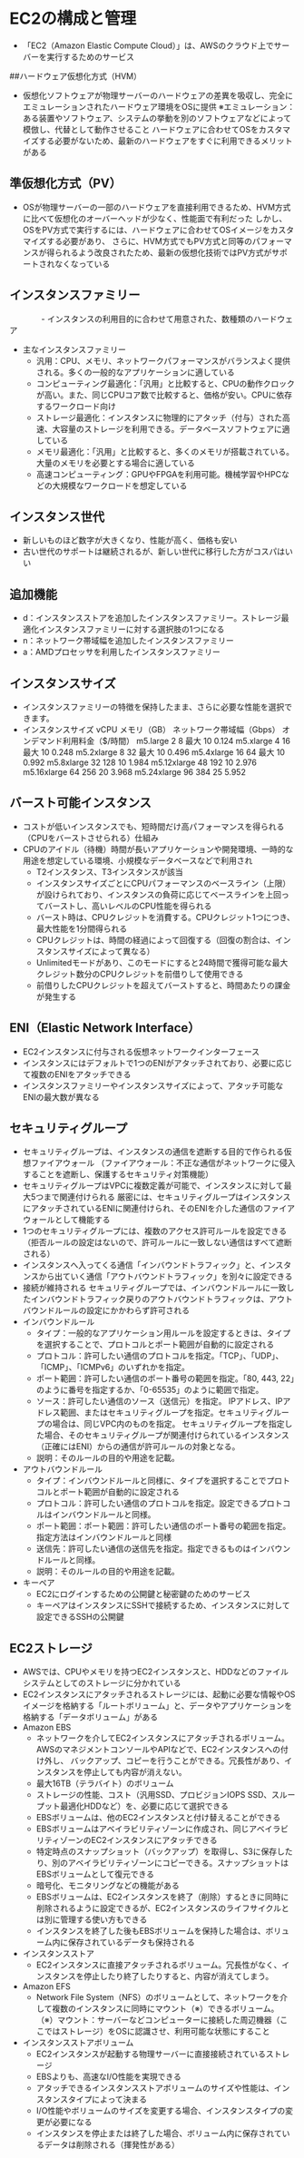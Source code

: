 # EC2の構成と管理
- 「EC2（Amazon Elastic Compute Cloud）」は、AWSのクラウド上でサーバーを実行するためのサービス

##ハードウェア仮想化方式（HVM）
  - 仮想化ソフトウェアが物理サーバーのハードウェアの差異を吸収し、完全にエミュレーションされたハードウェア環境をOSに提供
    ※エミュレーション：ある装置やソフトウェア、システムの挙動を別のソフトウェアなどによって模倣し、代替として動作させること
    ハードウェアに合わせてOSをカスタマイズする必要がないため、最新のハードウェアをすぐに利用できるメリットがある

## 準仮想化方式（PV）
  - OSが物理サーバーの一部のハードウェアを直接利用できるため、HVM方式に比べて仮想化のオーバーヘッドが少なく、性能面で有利だった
    しかし、OSをPV方式で実行するには、ハードウェアに合わせてOSイメージをカスタマイズする必要があり、
    さらに、HVM方式でもPV方式と同等のパフォーマンスが得られるよう改良されたため、最新の仮想化技術ではPV方式がサポートされなくなっている

## インスタンスファミリー
　　　　- インスタンスの利用目的に合わせて用意された、数種類のハードウェア
  - 主なインスタンスファミリー
    - 汎用：CPU、メモリ、ネットワークパフォーマンスがバランスよく提供される。多くの一般的なアプリケーションに適している
    - コンピューティング最適化：「汎用」と比較すると、CPUの動作クロックが高い。また、同じCPUコア数で比較すると、価格が安い。CPUに依存するワークロード向け
    - ストレージ最適化：インスタンスに物理的にアタッチ（付与）された高速、大容量のストレージを利用できる。データベースソフトウェアに適している
    - メモリ最適化：「汎用」と比較すると、多くのメモリが搭載されている。大量のメモリを必要とする場合に適している
    - 高速コンピューティング：GPUやFPGAを利用可能。機械学習やHPCなどの大規模なワークロードを想定している

## インスタンス世代
  - 新しいものほど数字が大きくなり、性能が高く、価格も安い
  - 古い世代のサポートは継続されるが、新しい世代に移行した方がコスパはいい

## 追加機能
  - d：インスタンスストアを追加したインスタンスファミリー。ストレージ最適化インスタンスファミリーに対する選択肢の1つになる
  - n：ネットワーク帯域幅を追加したインスタンスファミリー
  - a：AMDプロセッサを利用したインスタンスファミリー

## インスタンスサイズ
  - インスタンスファミリーの特徴を保持したまま、さらに必要な性能を選択できます。
  - インスタンスサイズ	vCPU	メモリ（GB）	ネットワーク帯域幅（Gbps）	オンデマンド利用料金（$/時間）
  m5.large	2	8	最大 10	0.124
  m5.xlarge	4	16	最大 10	0.248
  m5.2xlarge	8	32	最大 10	0.496
  m5.4xlarge	16	64	最大 10	0.992
  m5.8xlarge	32	128	10	1.984
  m5.12xlarge	48	192	10	2.976
  m5.16xlarge	64	256	20	3.968
  m5.24xlarge	96	384	25	5.952

## バースト可能インスタンス
  - コストが低いインスタンスでも、短時間だけ高パフォーマンスを得られる（CPUをバーストさせられる）仕組み
  - CPUのアイドル（待機）時間が長いアプリケーションや開発環境、一時的な用途を想定している環境、小規模なデータベースなどで利用され
    - T2インスタンス、T3インスタンスが該当
    - インスタンスサイズごとにCPUパフォーマンスのベースライン（上限）が設けられており、インスタンスの負荷に応じてベースラインを上回ってバーストし、高いレベルのCPU性能を得られる
    - バースト時は、CPUクレジットを消費する。CPUクレジット1つにつき、最大性能を1分間得られる
    - CPUクレジットは、時間の経過によって回復する（回復の割合は、インスタンスサイズによって異なる）
    - Unlimitedモードがあり、このモードにすると24時間で獲得可能な最大クレジット数分のCPUクレジットを前借りして使用できる
    - 前借りしたCPUクレジットを超えてバーストすると、時間あたりの課金が発生する

## ENI（Elastic Network Interface）
  - EC2インスタンスに付与される仮想ネットワークインターフェース
  - インスタンスにはデフォルトで1つのENIがアタッチされており、必要に応じて複数のENIをアタッチできる
  - インスタンスファミリーやインスタンスサイズによって、アタッチ可能なENIの最大数が異なる

## セキュリティグループ
  - セキュリティグループは、インスタンスの通信を遮断する目的で作られる仮想ファイアウォール
    （ファイアウォール：不正な通信がネットワークに侵入することを遮断し、保護するセキュリティ対策機能）
  - セキュリティグループはVPCに複数定義が可能で、インスタンスに対して最大5つまで関連付けられる
    厳密には、セキュリティグループはインスタンスにアタッチされているENIに関連付けられ、そのENIを介した通信のファイアウォールとして機能する
  - 1つのセキュリティグループには、複数のアクセス許可ルールを設定できる（拒否ルールの設定はないので、許可ルールに一致しない通信はすべて遮断される）
  - インスタンスへ入ってくる通信「インバウンドトラフィック」と、インスタンスから出ていく通信「アウトバウンドトラフィック」を別々に設定できる
  - 接続が維持される
    セキュリティグループでは、インバウンドルールに一致したインバウンドトラフィック戻りのアウトバウンドトラフィックは、アウトバウンドルールの設定にかかわらず許可される
  - インバウンドルール
    - タイプ：一般的なアプリケーション用ルールを設定するときは、タイプを選択することで、プロトコルとポート範囲が自動的に設定される
    - プロトコル：許可したい通信のプロトコルを指定。「TCP」、「UDP」、「ICMP」、「ICMPv6」のいずれかを指定。
    - ポート範囲：許可したい通信のポート番号の範囲を指定。「80, 443, 22」のように番号を指定するか、「0-65535」のように範囲で指定。
    - ソース：許可したい通信のソース（送信元）を指定。
      IPアドレス、IPアドレス範囲、またはセキュリティグループを指定。セキュリティグループの場合は、同じVPC内のものを指定。
      セキュリティグループを指定した場合、そのセキュリティグループが関連付けられているインスタンス（正確にはENI）からの通信が許可ルールの対象となる。
    - 説明：そのルールの目的や用途を記載。
  - アウトバウンドルール
    - タイプ：インバウンドルールと同様に、タイプを選択することでプロトコルとポート範囲が自動的に設定される
    - プロトコル：許可したい通信のプロトコルを指定。設定できるプロトコルはインバウンドルールと同様。
    - ポート範囲：ポート範囲：許可したい通信のポート番号の範囲を指定。指定方法はインバウンドルールと同様
    - 送信先：許可したい通信の送信先を指定。指定できるものはインバウンドルールと同様。
    - 説明：そのルールの目的や用途を記載。
  - キーペア
    - EC2にログインするための公開鍵と秘密鍵のためのサービス
    - キーペアはインスタンスにSSHで接続するため、インスタンスに対して設定できるSSHの公開鍵

## EC2ストレージ
  - AWSでは、CPUやメモリを持つEC2インスタンスと、HDDなどのファイルシステムとしてのストレージに分かれている
  - EC2インスタンスにアタッチされるストレージには、起動に必要な情報やOSイメージを格納する「ルートボリューム」と、データやアプリケーションを格納する「データボリューム」がある
  - Amazon EBS
    - ネットワークを介してEC2インスタンスにアタッチされるボリューム。AWSのマネジメントコンソールやAPIなどで、EC2インスタンスへの付け外し、
      バックアップ、コピーを行うことができる。冗長性があり、インスタンスを停止しても内容が消えない。
    - 最大16TB（テラバイト）のボリューム
    - ストレージの性能、コスト（汎用SSD、プロビジョンIOPS SSD、スループット最適化HDDなど）を、必要に応じて選択できる
    - EBSボリュームは、他のEC2インスタンスと付け替えることができる
    - EBSボリュームはアベイラビリティゾーンに作成され、同じアベイラビリティゾーンのEC2インスタンスにアタッチできる
    - 特定時点のスナップショット（バックアップ）を取得し、S3に保存したり、別のアベイラビリティゾーンにコピーできる。スナップショットはEBSボリュームとして復元できる
    - 暗号化、モニタリングなどの機能がある
    - EBSボリュームは、EC2インスタンスを終了（削除）するときに同時に削除されるように設定できるが、EC2インスタンスのライフサイクルとは別に管理する使い方もできる
    - インスタンスを終了した後もEBSボリュームを保持した場合は、ボリューム内に保存されているデータも保持される
  - インスタンスストア
    - EC2インスタンスに直接アタッチされるボリューム。冗長性がなく、インスタンスを停止したり終了したりすると、内容が消えてしまう。
  - Amazon EFS
    - Network File System（NFS）のボリュームとして、ネットワークを介して複数のインスタンスに同時にマウント（※）できるボリューム。
      （※）マウント：サーバーなどコンピューターに接続した周辺機器（ここではストレージ）をOSに認識させ、利用可能な状態にすること
  - インスタンスストアボリューム
    - EC2インスタンスが起動する物理サーバーに直接接続されているストレージ
    - EBSよりも、高速なI/O性能を実現できる
    - アタッチできるインスタンスストアボリュームのサイズや性能は、インスタンスタイプによって決まる
    - I/O性能やボリュームのサイズを変更する場合、インスタンスタイプの変更が必要になる
    - インスタンスを停止または終了した場合、ボリューム内に保存されているデータは削除される（揮発性がある）
